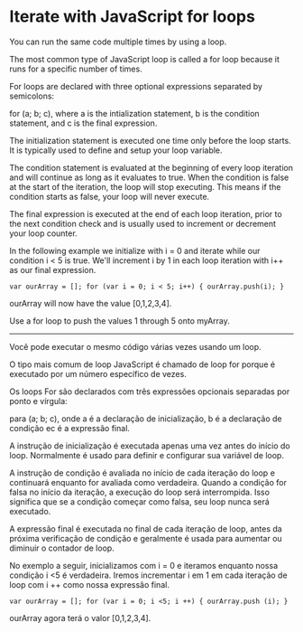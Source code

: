 # Iterate with JavaScript for loops

You can run the same code multiple times by using a loop.

The most common type of JavaScript loop is called a for loop because it runs for a specific number of times.

For loops are declared with three optional expressions separated by semicolons:

for (a; b; c), where a is the intialization statement, b is the condition statement, and c is the final expression.

The initialization statement is executed one time only before the loop starts. It is typically used to define and setup your loop variable.

The condition statement is evaluated at the beginning of every loop iteration and will continue as long as it evaluates to true. When the condition is false at the start of the iteration, the loop will stop executing. This means if the condition starts as false, your loop will never execute.

The final expression is executed at the end of each loop iteration, prior to the next condition check and is usually used to increment or decrement your loop counter.

In the following example we initialize with i = 0 and iterate while our condition i < 5 is true. We'll increment i by 1 in each loop iteration with i++ as our final expression.

`var ourArray = [];
for (var i = 0; i < 5; i++) {
  ourArray.push(i);
}`

ourArray will now have the value [0,1,2,3,4].

Use a for loop to push the values 1 through 5 onto myArray.

---

Você pode executar o mesmo código várias vezes usando um loop.

O tipo mais comum de loop JavaScript é chamado de loop for porque é executado por um número específico de vezes.

Os loops For são declarados com três expressões opcionais separadas por ponto e vírgula:

para (a; b; c), onde a é a declaração de inicialização, b é a declaração de condição ec é a expressão final.

A instrução de inicialização é executada apenas uma vez antes do início do loop. Normalmente é usado para definir e configurar sua variável de loop.

A instrução de condição é avaliada no início de cada iteração do loop e continuará enquanto for avaliada como verdadeira. Quando a condição for falsa no início da iteração, a execução do loop será interrompida. Isso significa que se a condição começar como falsa, seu loop nunca será executado.

A expressão final é executada no final de cada iteração de loop, antes da próxima verificação de condição e geralmente é usada para aumentar ou diminuir o contador de loop.

No exemplo a seguir, inicializamos com i = 0 e iteramos enquanto nossa condição i <5 é verdadeira. Iremos incrementar i em 1 em cada iteração de loop com i ++ como nossa expressão final.

`var ourArray = [];
for (var i = 0; i <5; i ++) {
  ourArray.push (i);
} `

ourArray agora terá o valor [0,1,2,3,4].